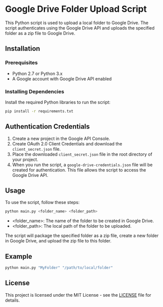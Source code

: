 # Google Drive Folder Upload Script

This Python script is used to upload a local folder to Google Drive. The script authenticates using the Google Drive API and uploads the specified folder as a zip file to Google Drive.

## Installation

### Prerequisites

- Python 2.7 or Python 3.x
- A Google account with Google Drive API enabled

### Installing Dependencies

Install the required Python libraries to run the script:

```bash
pip install -r requirements.txt
```
## Authentication Credentials

1. Create a new project in the Google API Console.
2. Create OAuth 2.0 Client Credentials and download the `client_secret.json` file.
3. Place the downloaded `client_secret.json` file in the root directory of your project.
4. When you run the script, a `google-drive-credentials.json` file will be created for authentication. This file allows the script to access the Google Drive API.

## Usage

To use the script, follow these steps:

```bash
python main.py <folder_name> <folder_path>
```
* <folder_name>: The name of the folder to be created in Google Drive.
* <folder_path>: The local path of the folder to be uploaded.

The script will package the specified folder as a zip file, create a new folder in Google Drive, and upload the zip file to this folder.

## Example
```bash
python main.py "MyFolder" "/path/to/local/folder"
```

## License

This project is licensed under the MIT License - see the [LICENSE](LICENSE) file for details.

